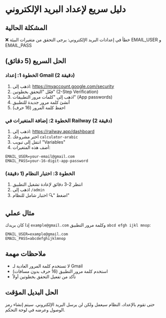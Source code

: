 # دليل سريع لإعداد البريد الإلكتروني

## المشكلة الحالية
❌ خطأ في إعدادات البريد الإلكتروني: يرجى التحقق من متغيرات البيئة EMAIL_USER و EMAIL_PASS

## الحل السريع (5 دقائق)

### الخطوة 1: إعداد Gmail (2 دقيقة)
1. اذهب إلى: https://myaccount.google.com/security
2. فعّل "التحقق بخطوتين" (2-Step Verification)
3. اذهب إلى "كلمات مرور التطبيقات" (App passwords)
4. أنشئ كلمة مرور جديدة للتطبيق
5. احفظ كلمة المرور (16 حرف)

### الخطوة 2: إضافة المتغيرات في Railway (2 دقيقة)
1. اذهب إلى: https://railway.app/dashboard
2. اختر مشروعك `calculator-arabic`
3. انتقل إلى تبويب "Variables"
4. أضف هذه المتغيرات:

```
EMAIL_USER=your-email@gmail.com
EMAIL_PASS=your-16-digit-app-password
```

### الخطوة 3: اختبار النظام (1 دقيقة)
1. انتظر 2-3 دقائق لإعادة تشغيل التطبيق
2. اذهب إلى `/admin`
3. اضغط "🔍 اختبار شامل للنظام"

## مثال عملي
إذا كان بريدك `example@gmail.com` وكلمة مرور التطبيق `abcd efgh ijkl mnop`:

```
EMAIL_USER=example@gmail.com
EMAIL_PASS=abcdefghijklmnop
```

## ملاحظات مهمة
- لا تستخدم كلمة المرور العادية لـ Gmail
- استخدم كلمة مرور التطبيق (16 حرف بدون مسافات)
- تأكد من تفعيل التحقق بخطوتين أولاً

## الحل البديل المؤقت
حتى تقوم بالإعداد، النظام سيعمل ولكن لن يرسل البريد الإلكتروني. سيتم إنشاء رمز الوصول وعرضه في لوحة التحكم. 